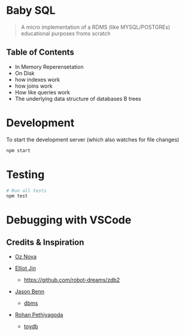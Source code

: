 # Baby SQL
> A micro implementation of a RDMS (like MYSQL/POSTGREs) educational purposes froms scratch

## Table of Contents
- In Memory Reperensetation
- On Disk
- how indexes work
- how joins work
- How like queries work
- The underlying data structure of databases B trees



# Development
To start the development server (which also watches for file changes)
```sh
npm start
```


# Testing
```sh
# Run all tests
npm test
```

# Debugging with VSCode



## Credits & Inspiration
- [Oz Nova](https://github.com/ozan)
- [Elliot Jin](https://github.com/robot-dreams)
  - https://github.com/robot-dreams/zdb2 
- [Jason Benn](https://github.com/JasonBenn/dbms)
  - [dbms](https://github.com/JasonBenn/dbms)
  
- [Rohan Pethiyagoda](https://github.com/RP-3)
  - [toydb](https://github.com/RP-3/toydb)
